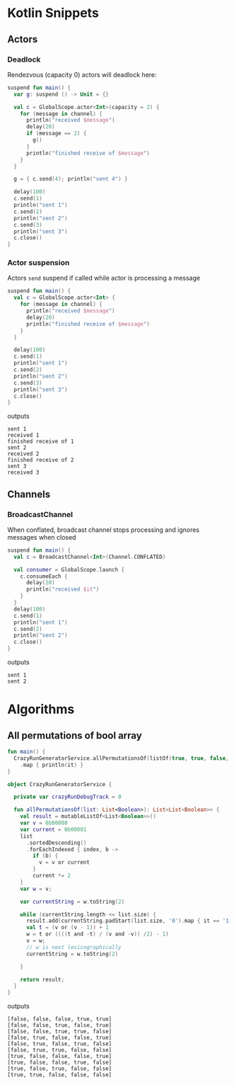 # Kotlin Snippets

## Actors
### Deadlock
Rendezvous (capacity 0) actors will deadlock here:
```kotlin
suspend fun main() {
  var g: suspend () -> Unit = {}

  val c = GlobalScope.actor<Int>(capacity = 2) {
    for (message in channel) {
      println("received $message")
      delay(20)
      if (message == 2) {
        g()
      }
      println("finished receive of $message")
    }
  }

  g = { c.send(4); println("sent 4") }

  delay(100)
  c.send(1)
  println("sent 1")
  c.send(2)
  println("sent 2")
  c.send(3)
  println("sent 3")
  c.close()
}
```

### Actor suspension
Actors `send` suspend if called while actor is processing a message
```kotlin
suspend fun main() {
  val c = GlobalScope.actor<Int> {
    for (message in channel) {
      println("received $message")
      delay(20)
      println("finished receive of $message")
    }
  }

  delay(100)
  c.send(1)
  println("sent 1")
  c.send(2)
  println("sent 2")
  c.send(3)
  println("sent 3")
  c.close()
}
```
outputs
```
sent 1
received 1
finished receive of 1
sent 2
received 2
finished receive of 2
sent 3
received 3
```

## Channels
### BroadcastChannel
When conflated, broadcast channel stops processing and ignores messages when closed
```kotlin
suspend fun main() {
  val c = BroadcastChannel<Int>(Channel.CONFLATED)

  val consumer = GlobalScope.launch {
    c.consumeEach {
      delay(20)
      println("received $it")
    }
  }
  delay(100)
  c.send(1)
  println("sent 1")
  c.send(2)
  println("sent 2")
  c.close()
}
```
outputs
``` 
sent 1
sent 2
```


# Algorithms
## All permutations of bool array
```kotlin
fun main() {
  CrazyRunGeneratorService.allPermutationsOf(listOf(true, true, false, false, false))
    .map { println(it) }
}

object CrazyRunGeneratorService {

  private var crazyRunDebugTrack = 0

  fun allPermutationsOf(list: List<Boolean>): List<List<Boolean>> {
    val result = mutableListOf<List<Boolean>>()
    var v = 0b00000
    var current = 0b00001
    list
      .sortedDescending()
      .forEachIndexed { index, b ->
        if (b) {
          v = v or current
        }
        current *= 2
    }
    var w = v;

    var currentString = w.toString(2)

    while (currentString.length <= list.size) {
      result.add(currentString.padStart(list.size, '0').map { it == '1' })
      val t = (v or (v - 1)) + 1
      w = t or ((((t and -t) / (v and -v)) /2) - 1)
      v = w;
      // w is next lexicographically
      currentString = w.toString(2)

    }

    return result;
  }
}
```

outputs
```
[false, false, false, true, true]
[false, false, true, false, true]
[false, false, true, true, false]
[false, true, false, false, true]
[false, true, false, true, false]
[false, true, true, false, false]
[true, false, false, false, true]
[true, false, false, true, false]
[true, false, true, false, false]
[true, true, false, false, false]
```
